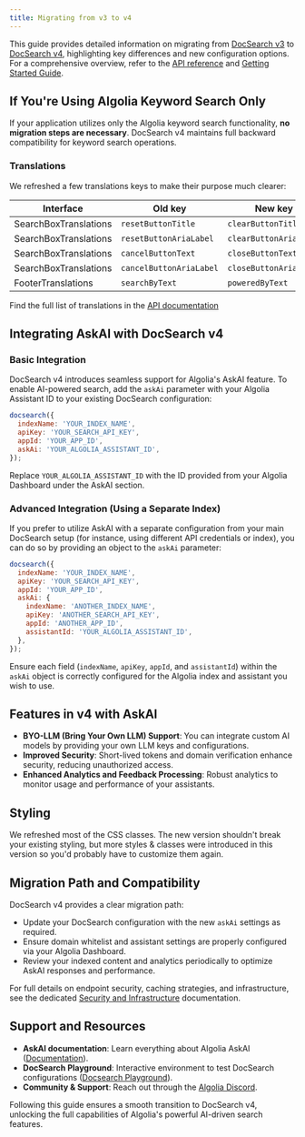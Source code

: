 ```yaml
---
title: Migrating from v3 to v4
---
```


This guide provides detailed information on migrating from [DocSearch v3](/docs/v3/docsearch) to [DocSearch v4](/docs/docsearch), highlighting key differences and new configuration options. For a comprehensive overview, refer to the [API reference](/docs/api) and [Getting Started Guide](/docs/docsearch).

## If You're Using Algolia Keyword Search Only

If your application utilizes only the Algolia keyword search functionality, **no migration steps are necessary**. DocSearch v4 maintains full backward compatibility for keyword search operations.

### Translations

We refreshed a few translations keys to make their purpose much clearer:

| Interface | Old key | New key |
|-----------|---------|---------|
| SearchBoxTranslations | `resetButtonTitle` | `clearButtonTitle` |
| SearchBoxTranslations | `resetButtonAriaLabel` | `clearButtonAriaLabel` |
| SearchBoxTranslations | `cancelButtonText` | `closeButtonText` |
| SearchBoxTranslations | `cancelButtonAriaLabel` | `closeButtonAriaLabel` |
| FooterTranslations | `searchByText` | `poweredByText` |

Find the full list of translations in the [API documentation](/docs/api#translations)

## Integrating AskAI with DocSearch v4

### Basic Integration

DocSearch v4 introduces seamless support for Algolia's AskAI feature. To enable AI-powered search, add the `askAi` parameter with your Algolia Assistant ID to your existing DocSearch configuration:

```javascript
docsearch({
  indexName: 'YOUR_INDEX_NAME',
  apiKey: 'YOUR_SEARCH_API_KEY',
  appId: 'YOUR_APP_ID',
  askAi: 'YOUR_ALGOLIA_ASSISTANT_ID',
});
```

Replace `YOUR_ALGOLIA_ASSISTANT_ID` with the ID provided from your Algolia Dashboard under the AskAI section.

### Advanced Integration (Using a Separate Index)

If you prefer to utilize AskAI with a separate configuration from your main DocSearch setup (for instance, using different API credentials or index), you can do so by providing an object to the `askAi` parameter:

```javascript
docsearch({
  indexName: 'YOUR_INDEX_NAME',
  apiKey: 'YOUR_SEARCH_API_KEY',
  appId: 'YOUR_APP_ID',
  askAi: {
    indexName: 'ANOTHER_INDEX_NAME',
    apiKey: 'ANOTHER_SEARCH_API_KEY',
    appId: 'ANOTHER_APP_ID',
    assistantId: 'YOUR_ALGOLIA_ASSISTANT_ID',
  },
});
```

Ensure each field (`indexName`, `apiKey`, `appId`, and `assistantId`) within the `askAi` object is correctly configured for the Algolia index and assistant you wish to use.

## Features in v4 with AskAI

* **BYO-LLM (Bring Your Own LLM) Support**: You can integrate custom AI models by providing your own LLM keys and configurations.
* **Improved Security**: Short-lived tokens and domain verification enhance security, reducing unauthorized access.
* **Enhanced Analytics and Feedback Processing**: Robust analytics to monitor usage and performance of your assistants.

## Styling

We refreshed most of the CSS classes. The new version shouldn't break your existing styling, but more styles & classes were introduced in this version so you'd probably have to customize them again.

## Migration Path and Compatibility

DocSearch v4 provides a clear migration path:

* Update your DocSearch configuration with the new `askAi` settings as required.
* Ensure domain whitelist and assistant settings are properly configured via your Algolia Dashboard.
* Review your indexed content and analytics periodically to optimize AskAI responses and performance.

For full details on endpoint security, caching strategies, and infrastructure, see the dedicated [Security and Infrastructure](https://algolia.com/doc/) documentation.

## Support and Resources

* **AskAI documentation**: Learn everything about Algolia AskAI ([Documentation](/#)).
* **DocSearch Playground**: Interactive environment to test DocSearch configurations ([Docsearch Playground](https://community.algolia.com/docsearch-playground/)).
* **Community & Support**: Reach out through the [Algolia Discord](https://alg.li/discord).

Following this guide ensures a smooth transition to DocSearch v4, unlocking the full capabilities of Algolia's powerful AI-driven search features.
